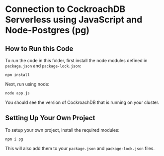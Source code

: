 # Connection to CockroachDB Serverless using JavaScript and Node-Postgres (pg)

## How to Run this Code

To run the code in this folder, first install the node modules defined in `package.json` and `package-lock.json`:

```
npm install
```

Next, run using node:


```
node app.js
```

You should see the version of CockroachDB that is running on your cluster.

## Setting Up Your Own Project

To setup your own project, install the required modules:

```
npm i pg
```

This will also add them to your `package.json` and `package-lock.json` files.